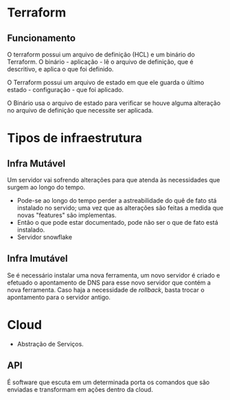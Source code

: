 # Terraform

## Funcionamento 
O terraform possui um arquivo de definição (HCL) e um binário do Terraform. O binário - aplicação - lê o arquivo de definição, que é descritivo, e aplica o que foi definido.

O Terraform possui um arquivo de estado em que ele guarda o último estado - configuração - que foi aplicado. 

O Binário usa o arquivo de estado para verificar se houve alguma alteração no arquivo de definição que necessite ser aplicada. 


# Tipos de infraestrutura

## Infra Mutável
Um servidor vai sofrendo alterações para que atenda às necessidades que surgem ao longo do tempo.

* Pode-se ao longo do tempo perder a astreabilidade do quê de fato stá instalado no servido; uma vez que as alterações são feitas a medida que novas "features" são implementas. 
* Então o que pode estar documentado, pode não ser o que de fato está instalado.
* Servidor snowflake 


## Infra Imutável
Se é necessário instalar uma nova ferramenta, um novo servidor é criado e efetuado o apontamento de DNS para esse novo servidor que contém a nova ferramenta. Caso haja a necessidade de _rollback_, basta trocar o apontamento para o servidor antigo.


# Cloud

- Abstração de Serviços.

## API

É software que escuta em um determinada porta os comandos que são enviadas e transformam em ações dentro da cloud.
